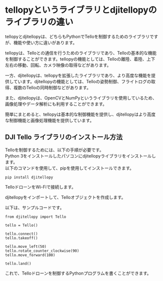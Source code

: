 # tellopyというライブラリとdjitellopyのライブラリの違い


tellopyとdjitellopyは、どちらもPythonでTelloを制御するためのライブラリですが、機能や使い方に違いがあります。

tellopyは、Telloとの通信を行うためのライブラリであり、Telloの基本的な機能を制御することができます。tellopyの機能としては、Telloの離陸、着陸、上下左右の移動、回転、カメラ映像の取得などがあります。

一方、djitellopyは、tellopyを拡張したライブラリであり、より高度な機能を提供しています。djitellopyの機能としては、Telloの姿勢制御、フライトログの取得、複数のTelloの同時制御などがあります。

また、djitellopyは、OpenCVとNumPyというライブラリを使用しているため、画像処理やデータ解析にも利用することができます。

簡単にまとめると、tellopyは基本的な制御機能を提供し、djitellopyはより高度な制御機能と画像処理機能を提供しています。


## DJI Tello ライブラリのインストール方法

Telloを制御するためには、以下の手順が必要です。   
Python 3をインストールしたパソコンにdjitellopyライブラリをインストールします。  
以下のコマンドを使用して、pipを使用してインストールできます。 
```
pip install djitellopy  
```

TelloドローンをWi-Fiで接続します。  

djitellopyをインポートして、Telloオブジェクトを作成します。 

以下は、サンプルコードです。 
```
from djitellopy import Tello  
  
tello = Tello()  
  
tello.connect()  
tello.takeoff()  
  
tello.move_left(50)  
tello.rotate_counter_clockwise(90)  
tello.move_forward(100)  
  
tello.land()  
```
これで、Telloドローンを制御するPythonプログラムを書くことができます。

